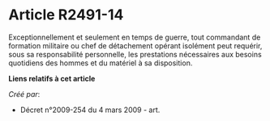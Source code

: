 # Article R2491-14

Exceptionnellement et seulement en temps de guerre, tout commandant de formation militaire ou chef de détachement opérant
isolément peut requérir, sous sa responsabilité personnelle, les prestations nécessaires aux besoins quotidiens des hommes et
du matériel à sa disposition.

**Liens relatifs à cet article**

_Créé par_:

  - Décret n°2009-254 du 4 mars 2009 - art.
